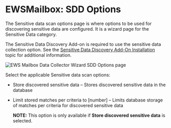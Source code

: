 # EWSMailbox: SDD Options

The Sensitive data scan options page is where options to be used for discovering sensitive data are
configured. It is a wizard page for the Sensitive Data category.

The Sensitive Data Discovery Add-on is required to use the sensitive data collection option. See the
[Sensitive Data Discovery Add-On Installation](/docs/accessanalyzer/11.6/install/sensitivedatadiscovery/overview.md)
topic for additional information.

![EWS Mailbox Data Collector Wizard SDD Options page](/img/versioned_docs/accessanalyzer_11.6/accessanalyzer/admin/datacollector/ewsmailbox/sddoptions.webp)

Select the applicable Sensitive data scan options:

- Store discovered sensitive data – Stores discovered sensitive data in the database
- Limit stored matches per criteria to [number] – Limits database storage of matches per criteria
  for discovered sensitive data

    **NOTE:** This option is only available if **Store discovered sensitive data** is selected.
